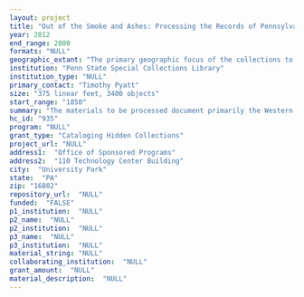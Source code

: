 ```yaml
--- 
layout: project 
title: "Out of the Smoke and Ashes: Processing the Records of Pennsylvania’s Coke and Coal Industry"
year: 2012
end_range: 2000
formats: "NULL"
geographic_extant: "The primary geographic focus of the collections to be processed is the coal mining and coke producing regions of southwestern PA."
institution: "Penn State Special Collections Library"
institution_type: "NULL"
primary_contact: "Timothy Pyatt"
size: "375 linear feet, 3400 objects"
start_range: "1850"
summary: "The materials to be processed document primarily the Western PA coal and coke industry. They include the records of firms such as the Ricks Company, which manufactured and marketed a conveyor feeding system used in the processing of coal for coke production; records of H.C. Frick and Company, which document properties, buildings, machinery, workers, and operations involved in coal mining, coke production, and steel production covering the H.C. Frick Company and U.S. Steel Corporation subsidiaries within Fayette County, PA; ; and the Baltimore and Ohio Railroad Company, Buffalo Rochester and Pittsburgh Division Records, which documents the railroad division's general management history. The Coal and Coke Heritage Photograph Collection documents the social history of several Fayette county communities--Uniontown, Connellsville, Brownsville--and other company towns dominated by the Frick Company and U.S. Steel; the Coal and Coke Heritage Oral History Collection contains ca. 1,000 interviews with coke and coke workers and area residents in the greater Fayette County region documenting life working for the coal and coke industry as well as life in the region; the Harold W. Aurand Anthracite Oral History Collection, 107 interviews chronicling miners' work experiences and community life in the anthracite coal industry in and around Hazleton, PA; and 40 interviews by Alan Derickson on Black Lung Disease. A summary follows: Ricks Manufacturing Company. Ca. 750 plans and drawings, plus drawers of client files, large box of company ledgers. Early-mid-20th century. No inventory or description exists for this collection. H.C. Frick and Company Records. Ca. 30 linear feet; 500 photographs, 19th-mid 20th century. A partial hand-written list exists for the photographs. Coal and Coke Heritage Photograph Collection. Ca. 250 images. A partial hand-written list exists. Coal and Coke Heritage Oral History Collection, ca. 1,000 interviews, 1977-present. The only access exists through a typed list of interviewee names. Baltimore and Ohio Railroad Company, Buffalo, Rochester and Pittsburgh Division Records. 250 Ln. Ft., 1920s- early 1970s. Collection-level MARC record is the only access. Harold W. Aurand Anthracite Oral History Collection. 107 items, 1975-1988. Collection-level MARC record is the only access. Alan Derickson Research Interviews Concerning Black Lung Disease. 40 Items, 1990-1994. Collection-level MARC record is the only access. In addition to these collections there are number of small individual coke worker related collections (most coming from interviewees) at the CCHC. Access exists primarily through the memory of the part-time staff member."
hc_id: "935"
program: "NULL"
grant_type: "Cataloging Hidden Collections"
project_url: "NULL"
address1:  "Office of Sponsored Programs"
address2:  "110 Technology Center Building"
city:  "University Park"
state:  "PA"
zip: "16802"
repository_url:  "NULL"
funded:  "FALSE"
p1_institution:  "NULL"
p2_name:  "NULL"
p2_institution:  "NULL"
p3_name:  "NULL"
p3_institution:  "NULL"
material_string: "NULL"
collaborating_institution:  "NULL"
grant_amount:  "NULL"
material_description:  "NULL"
---
```


